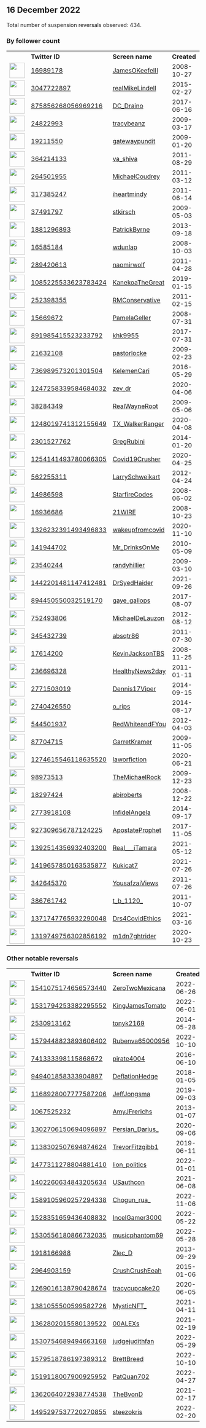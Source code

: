 
## 16 December 2022
Total number of suspension reversals observed: 434.

### By follower count
<table><tr><th></th><th align="left">Twitter ID</th><th align="left">Screen name</th>
<th align="left">Created</th><th align="left">Status</th><th align="left">Suspended</th><th align="left">Followers</th>
<tr><td><a href="https://pbs.twimg.com/profile_images/1303410639264772099/ie5JieKC_normal.jpg"><img src="https://pbs.twimg.com/profile_images/1303410639264772099/ie5JieKC_normal.jpg" width="40px" height="40px" align="center"/></a></td><td><a href="https://twitter.com/intent/user?user_id=16989178">16989178</a></td><td><a href="https://twitter.com/JamesOKeefeIII">JamesOKeefeIII</a></td><td>2008-10-27</td><td align="center"></td><td></td><td>1070343</td></tr>
<tr><td><a href="https://pbs.twimg.com/profile_images/855439170063536129/24_RnYSe_normal.jpg"><img src="https://pbs.twimg.com/profile_images/855439170063536129/24_RnYSe_normal.jpg" width="40px" height="40px" align="center"/></a></td><td><a href="https://twitter.com/intent/user?user_id=3047722897">3047722897</a></td><td><a href="https://twitter.com/realMikeLindell">realMikeLindell</a></td><td>2015-02-27</td><td align="center">✔️</td><td></td><td>620005</td></tr>
<tr><td><a href="https://pbs.twimg.com/profile_images/1605984002522890244/FcXf_Nvp_normal.jpg"><img src="https://pbs.twimg.com/profile_images/1605984002522890244/FcXf_Nvp_normal.jpg" width="40px" height="40px" align="center"/></a></td><td><a href="https://twitter.com/intent/user?user_id=875856268056969216">875856268056969216</a></td><td><a href="https://twitter.com/DC_Draino">DC_Draino</a></td><td>2017-06-16</td><td align="center"></td><td></td><td>510158</td></tr>
<tr><td><a href="https://pbs.twimg.com/profile_images/1191531022703312896/MuXU4F9a_normal.jpg"><img src="https://pbs.twimg.com/profile_images/1191531022703312896/MuXU4F9a_normal.jpg" width="40px" height="40px" align="center"/></a></td><td><a href="https://twitter.com/intent/user?user_id=24822993">24822993</a></td><td><a href="https://twitter.com/tracybeanz">tracybeanz</a></td><td>2009-03-17</td><td align="center"></td><td>2022-12-16</td><td>467493</td></tr>
<tr><td><a href="https://pbs.twimg.com/profile_images/1604127647390392323/1CdvBvRK_normal.jpg"><img src="https://pbs.twimg.com/profile_images/1604127647390392323/1CdvBvRK_normal.jpg" width="40px" height="40px" align="center"/></a></td><td><a href="https://twitter.com/intent/user?user_id=19211550">19211550</a></td><td><a href="https://twitter.com/gatewaypundit">gatewaypundit</a></td><td>2009-01-20</td><td align="center">✔️</td><td></td><td>439531</td></tr>
<tr><td><a href="https://pbs.twimg.com/profile_images/1152766391805763584/dvvPaK2N_normal.jpg"><img src="https://pbs.twimg.com/profile_images/1152766391805763584/dvvPaK2N_normal.jpg" width="40px" height="40px" align="center"/></a></td><td><a href="https://twitter.com/intent/user?user_id=364214133">364214133</a></td><td><a href="https://twitter.com/va_shiva">va_shiva</a></td><td>2011-08-29</td><td align="center">✔️</td><td></td><td>325349</td></tr>
<tr><td><a href="https://pbs.twimg.com/profile_images/1612573412861399068/8sNTqbiL_normal.jpg"><img src="https://pbs.twimg.com/profile_images/1612573412861399068/8sNTqbiL_normal.jpg" width="40px" height="40px" align="center"/></a></td><td><a href="https://twitter.com/intent/user?user_id=264501955">264501955</a></td><td><a href="https://twitter.com/MichaelCoudrey">MichaelCoudrey</a></td><td>2011-03-12</td><td align="center">✔️</td><td></td><td>260360</td></tr>
<tr><td><a href="https://pbs.twimg.com/profile_images/1267270775385423872/Co_y6GOc_normal.jpg"><img src="https://pbs.twimg.com/profile_images/1267270775385423872/Co_y6GOc_normal.jpg" width="40px" height="40px" align="center"/></a></td><td><a href="https://twitter.com/intent/user?user_id=317385247">317385247</a></td><td><a href="https://twitter.com/iheartmindy">iheartmindy</a></td><td>2011-06-14</td><td align="center">✔️</td><td></td><td>256867</td></tr>
<tr><td><a href="https://pbs.twimg.com/profile_images/199472043/kirsch_normal.jpg"><img src="https://pbs.twimg.com/profile_images/199472043/kirsch_normal.jpg" width="40px" height="40px" align="center"/></a></td><td><a href="https://twitter.com/intent/user?user_id=37491797">37491797</a></td><td><a href="https://twitter.com/stkirsch">stkirsch</a></td><td>2009-05-03</td><td align="center"></td><td>2022-02-13</td><td>238375</td></tr>
<tr><td><a href="https://pbs.twimg.com/profile_images/378800000572625416/6cd40c135395d778cc81b79c46c69b32_normal.jpeg"><img src="https://pbs.twimg.com/profile_images/378800000572625416/6cd40c135395d778cc81b79c46c69b32_normal.jpeg" width="40px" height="40px" align="center"/></a></td><td><a href="https://twitter.com/intent/user?user_id=1881296893">1881296893</a></td><td><a href="https://twitter.com/PatrickByrne">PatrickByrne</a></td><td>2013-09-18</td><td align="center"></td><td></td><td>233516</td></tr>
<tr><td><a href="https://pbs.twimg.com/profile_images/640587218000568320/wQtpRikN_normal.jpg"><img src="https://pbs.twimg.com/profile_images/640587218000568320/wQtpRikN_normal.jpg" width="40px" height="40px" align="center"/></a></td><td><a href="https://twitter.com/intent/user?user_id=16585184">16585184</a></td><td><a href="https://twitter.com/wdunlap">wdunlap</a></td><td>2008-10-03</td><td align="center"></td><td></td><td>211684</td></tr>
<tr><td><a href="https://pbs.twimg.com/profile_images/1287776084998656000/y_enIbeq_normal.jpg"><img src="https://pbs.twimg.com/profile_images/1287776084998656000/y_enIbeq_normal.jpg" width="40px" height="40px" align="center"/></a></td><td><a href="https://twitter.com/intent/user?user_id=289420613">289420613</a></td><td><a href="https://twitter.com/naomirwolf">naomirwolf</a></td><td>2011-04-28</td><td align="center">✔️</td><td></td><td>202096</td></tr>
<tr><td><a href="https://pbs.twimg.com/profile_images/1612188077333835776/qxjhM55m_normal.jpg"><img src="https://pbs.twimg.com/profile_images/1612188077333835776/qxjhM55m_normal.jpg" width="40px" height="40px" align="center"/></a></td><td><a href="https://twitter.com/intent/user?user_id=1085225533623783424">1085225533623783424</a></td><td><a href="https://twitter.com/KanekoaTheGreat">KanekoaTheGreat</a></td><td>2019-01-15</td><td align="center"></td><td></td><td>186049</td></tr>
<tr><td><a href="https://pbs.twimg.com/profile_images/1603858008135589900/AwTB85-X_normal.jpg"><img src="https://pbs.twimg.com/profile_images/1603858008135589900/AwTB85-X_normal.jpg" width="40px" height="40px" align="center"/></a></td><td><a href="https://twitter.com/intent/user?user_id=252398355">252398355</a></td><td><a href="https://twitter.com/RMConservative">RMConservative</a></td><td>2011-02-15</td><td align="center">✔️</td><td>2022-07-03</td><td>181508</td></tr>
<tr><td><a href="https://pbs.twimg.com/profile_images/1335707607668039681/jLBsBlqp_normal.jpg"><img src="https://pbs.twimg.com/profile_images/1335707607668039681/jLBsBlqp_normal.jpg" width="40px" height="40px" align="center"/></a></td><td><a href="https://twitter.com/intent/user?user_id=15669672">15669672</a></td><td><a href="https://twitter.com/PamelaGeller">PamelaGeller</a></td><td>2008-07-31</td><td align="center">✔️</td><td></td><td>175260</td></tr>
<tr><td><a href="https://pbs.twimg.com/profile_images/1370434018630643713/CBlDQ265_normal.jpg"><img src="https://pbs.twimg.com/profile_images/1370434018630643713/CBlDQ265_normal.jpg" width="40px" height="40px" align="center"/></a></td><td><a href="https://twitter.com/intent/user?user_id=891985415523233792">891985415523233792</a></td><td><a href="https://twitter.com/khk9955">khk9955</a></td><td>2017-07-31</td><td align="center"></td><td>2022-12-09</td><td>157717</td></tr>
<tr><td><a href="https://pbs.twimg.com/profile_images/1608695357797531649/z0g4Z1FK_normal.jpg"><img src="https://pbs.twimg.com/profile_images/1608695357797531649/z0g4Z1FK_normal.jpg" width="40px" height="40px" align="center"/></a></td><td><a href="https://twitter.com/intent/user?user_id=21632108">21632108</a></td><td><a href="https://twitter.com/pastorlocke">pastorlocke</a></td><td>2009-02-23</td><td align="center">✔️</td><td></td><td>137750</td></tr>
<tr><td><a href="https://pbs.twimg.com/profile_images/1604153149765390338/PeUYpnkE_normal.jpg"><img src="https://pbs.twimg.com/profile_images/1604153149765390338/PeUYpnkE_normal.jpg" width="40px" height="40px" align="center"/></a></td><td><a href="https://twitter.com/intent/user?user_id=736989573201301504">736989573201301504</a></td><td><a href="https://twitter.com/KelemenCari">KelemenCari</a></td><td>2016-05-29</td><td align="center"></td><td></td><td>125472</td></tr>
<tr><td><a href="https://pbs.twimg.com/profile_images/1273806895560773632/shKS5OsE_normal.jpg"><img src="https://pbs.twimg.com/profile_images/1273806895560773632/shKS5OsE_normal.jpg" width="40px" height="40px" align="center"/></a></td><td><a href="https://twitter.com/intent/user?user_id=1247258339584684032">1247258339584684032</a></td><td><a href="https://twitter.com/zev_dr">zev_dr</a></td><td>2020-04-06</td><td align="center"></td><td></td><td>116336</td></tr>
<tr><td><a href="https://pbs.twimg.com/profile_images/683535584707518464/pOxaE23a_normal.jpg"><img src="https://pbs.twimg.com/profile_images/683535584707518464/pOxaE23a_normal.jpg" width="40px" height="40px" align="center"/></a></td><td><a href="https://twitter.com/intent/user?user_id=38284349">38284349</a></td><td><a href="https://twitter.com/RealWayneRoot">RealWayneRoot</a></td><td>2009-05-06</td><td align="center"></td><td></td><td>113231</td></tr>
<tr><td><a href="https://pbs.twimg.com/profile_images/1353441518334443520/1RTRJlU-_normal.jpg"><img src="https://pbs.twimg.com/profile_images/1353441518334443520/1RTRJlU-_normal.jpg" width="40px" height="40px" align="center"/></a></td><td><a href="https://twitter.com/intent/user?user_id=1248019741312155649">1248019741312155649</a></td><td><a href="https://twitter.com/TX_WalkerRanger">TX_WalkerRanger</a></td><td>2020-04-08</td><td align="center"></td><td></td><td>109025</td></tr>
<tr><td><a href="https://pbs.twimg.com/profile_images/1611113157820403712/e3Hy_yck_normal.png"><img src="https://pbs.twimg.com/profile_images/1611113157820403712/e3Hy_yck_normal.png" width="40px" height="40px" align="center"/></a></td><td><a href="https://twitter.com/intent/user?user_id=2301527762">2301527762</a></td><td><a href="https://twitter.com/GregRubini">GregRubini</a></td><td>2014-01-20</td><td align="center"></td><td></td><td>107819</td></tr>
<tr><td><a href="https://pbs.twimg.com/profile_images/1352174641331187713/fUgcRPnd_normal.jpg"><img src="https://pbs.twimg.com/profile_images/1352174641331187713/fUgcRPnd_normal.jpg" width="40px" height="40px" align="center"/></a></td><td><a href="https://twitter.com/intent/user?user_id=1254141493780066305">1254141493780066305</a></td><td><a href="https://twitter.com/Covid19Crusher">Covid19Crusher</a></td><td>2020-04-25</td><td align="center"></td><td>2022-02-13</td><td>93704</td></tr>
<tr><td><a href="https://pbs.twimg.com/profile_images/1352066867838414850/2bv_aTro_normal.jpg"><img src="https://pbs.twimg.com/profile_images/1352066867838414850/2bv_aTro_normal.jpg" width="40px" height="40px" align="center"/></a></td><td><a href="https://twitter.com/intent/user?user_id=562255311">562255311</a></td><td><a href="https://twitter.com/LarrySchweikart">LarrySchweikart</a></td><td>2012-04-24</td><td align="center"></td><td></td><td>91982</td></tr>
<tr><td><a href="https://pbs.twimg.com/profile_images/1615728441424240653/jPszdUXL_normal.jpg"><img src="https://pbs.twimg.com/profile_images/1615728441424240653/jPszdUXL_normal.jpg" width="40px" height="40px" align="center"/></a></td><td><a href="https://twitter.com/intent/user?user_id=14986598">14986598</a></td><td><a href="https://twitter.com/StarfireCodes">StarfireCodes</a></td><td>2008-06-02</td><td align="center"></td><td></td><td>89836</td></tr>
<tr><td><a href="https://pbs.twimg.com/profile_images/1432624600798662659/qJJundtM_normal.jpg"><img src="https://pbs.twimg.com/profile_images/1432624600798662659/qJJundtM_normal.jpg" width="40px" height="40px" align="center"/></a></td><td><a href="https://twitter.com/intent/user?user_id=16936686">16936686</a></td><td><a href="https://twitter.com/21WIRE">21WIRE</a></td><td>2008-10-23</td><td align="center">✔️</td><td></td><td>87119</td></tr>
<tr><td><a href="https://pbs.twimg.com/profile_images/1605024938057940993/QF7WyWYX_normal.jpg"><img src="https://pbs.twimg.com/profile_images/1605024938057940993/QF7WyWYX_normal.jpg" width="40px" height="40px" align="center"/></a></td><td><a href="https://twitter.com/intent/user?user_id=1326232391493496833">1326232391493496833</a></td><td><a href="https://twitter.com/wakeupfromcovid">wakeupfromcovid</a></td><td>2020-11-10</td><td align="center"></td><td></td><td>86269</td></tr>
<tr><td><a href="https://pbs.twimg.com/profile_images/1134420203381481473/uGpKts0D_normal.jpg"><img src="https://pbs.twimg.com/profile_images/1134420203381481473/uGpKts0D_normal.jpg" width="40px" height="40px" align="center"/></a></td><td><a href="https://twitter.com/intent/user?user_id=141944702">141944702</a></td><td><a href="https://twitter.com/Mr_DrinksOnMe">Mr_DrinksOnMe</a></td><td>2010-05-09</td><td align="center"></td><td></td><td>70191</td></tr>
<tr><td><a href="https://pbs.twimg.com/profile_images/1317203016160772103/Ydufo-3s_normal.jpg"><img src="https://pbs.twimg.com/profile_images/1317203016160772103/Ydufo-3s_normal.jpg" width="40px" height="40px" align="center"/></a></td><td><a href="https://twitter.com/intent/user?user_id=23540244">23540244</a></td><td><a href="https://twitter.com/randyhillier">randyhillier</a></td><td>2009-03-10</td><td align="center">✔️</td><td>2022-03-09</td><td>66785</td></tr>
<tr><td><a href="https://pbs.twimg.com/profile_images/1604013834875928578/I5gj2-kv_normal.jpg"><img src="https://pbs.twimg.com/profile_images/1604013834875928578/I5gj2-kv_normal.jpg" width="40px" height="40px" align="center"/></a></td><td><a href="https://twitter.com/intent/user?user_id=1442201481147412481">1442201481147412481</a></td><td><a href="https://twitter.com/DrSyedHaider">DrSyedHaider</a></td><td>2021-09-26</td><td align="center"></td><td></td><td>65465</td></tr>
<tr><td><a href="https://pbs.twimg.com/profile_images/1322966844161069056/pYRP5dxd_normal.jpg"><img src="https://pbs.twimg.com/profile_images/1322966844161069056/pYRP5dxd_normal.jpg" width="40px" height="40px" align="center"/></a></td><td><a href="https://twitter.com/intent/user?user_id=894450550032519170">894450550032519170</a></td><td><a href="https://twitter.com/gaye_gallops">gaye_gallops</a></td><td>2017-08-07</td><td align="center"></td><td></td><td>64342</td></tr>
<tr><td><a href="https://pbs.twimg.com/profile_images/1606830941552640000/GCYy0rc3_normal.jpg"><img src="https://pbs.twimg.com/profile_images/1606830941552640000/GCYy0rc3_normal.jpg" width="40px" height="40px" align="center"/></a></td><td><a href="https://twitter.com/intent/user?user_id=752493806">752493806</a></td><td><a href="https://twitter.com/MichaelDeLauzon">MichaelDeLauzon</a></td><td>2012-08-12</td><td align="center"></td><td>2022-04-14</td><td>61184</td></tr>
<tr><td><a href="https://pbs.twimg.com/profile_images/1605833842484551685/3QpW_u1O_normal.jpg"><img src="https://pbs.twimg.com/profile_images/1605833842484551685/3QpW_u1O_normal.jpg" width="40px" height="40px" align="center"/></a></td><td><a href="https://twitter.com/intent/user?user_id=345432739">345432739</a></td><td><a href="https://twitter.com/absqtr86">absqtr86</a></td><td>2011-07-30</td><td align="center"></td><td>2022-11-13</td><td>60263</td></tr>
<tr><td><a href="https://pbs.twimg.com/profile_images/812671464109326337/ScqkChS0_normal.jpg"><img src="https://pbs.twimg.com/profile_images/812671464109326337/ScqkChS0_normal.jpg" width="40px" height="40px" align="center"/></a></td><td><a href="https://twitter.com/intent/user?user_id=17614200">17614200</a></td><td><a href="https://twitter.com/KevinJacksonTBS">KevinJacksonTBS</a></td><td>2008-11-25</td><td align="center"></td><td></td><td>55830</td></tr>
<tr><td><a href="https://pbs.twimg.com/profile_images/511984651972276224/hJYNVtnP_normal.png"><img src="https://pbs.twimg.com/profile_images/511984651972276224/hJYNVtnP_normal.png" width="40px" height="40px" align="center"/></a></td><td><a href="https://twitter.com/intent/user?user_id=236696328">236696328</a></td><td><a href="https://twitter.com/HealthyNews2day">HealthyNews2day</a></td><td>2011-01-11</td><td align="center"></td><td></td><td>53389</td></tr>
<tr><td><a href="https://pbs.twimg.com/profile_images/1611591342781771777/TQREO6iL_normal.jpg"><img src="https://pbs.twimg.com/profile_images/1611591342781771777/TQREO6iL_normal.jpg" width="40px" height="40px" align="center"/></a></td><td><a href="https://twitter.com/intent/user?user_id=2771503019">2771503019</a></td><td><a href="https://twitter.com/Dennis17Viper">Dennis17Viper</a></td><td>2014-09-15</td><td align="center"></td><td></td><td>53265</td></tr>
<tr><td><a href="https://pbs.twimg.com/profile_images/1339475300250316802/1FAC5bCw_normal.jpg"><img src="https://pbs.twimg.com/profile_images/1339475300250316802/1FAC5bCw_normal.jpg" width="40px" height="40px" align="center"/></a></td><td><a href="https://twitter.com/intent/user?user_id=2740426550">2740426550</a></td><td><a href="https://twitter.com/o_rips">o_rips</a></td><td>2014-08-17</td><td align="center"></td><td></td><td>53086</td></tr>
<tr><td><a href="https://pbs.twimg.com/profile_images/972185483903164416/pGLXjohp_normal.jpg"><img src="https://pbs.twimg.com/profile_images/972185483903164416/pGLXjohp_normal.jpg" width="40px" height="40px" align="center"/></a></td><td><a href="https://twitter.com/intent/user?user_id=544501937">544501937</a></td><td><a href="https://twitter.com/RedWhiteandFYou">RedWhiteandFYou</a></td><td>2012-04-03</td><td align="center"></td><td></td><td>52577</td></tr>
<tr><td><a href="https://pbs.twimg.com/profile_images/1494501034768617476/BtBRmo8T_normal.jpg"><img src="https://pbs.twimg.com/profile_images/1494501034768617476/BtBRmo8T_normal.jpg" width="40px" height="40px" align="center"/></a></td><td><a href="https://twitter.com/intent/user?user_id=87704715">87704715</a></td><td><a href="https://twitter.com/GarretKramer">GarretKramer</a></td><td>2009-11-05</td><td align="center">✔️</td><td>2022-09-06</td><td>49398</td></tr>
<tr><td><a href="https://pbs.twimg.com/profile_images/1454930308260843524/sTVokvVK_normal.jpg"><img src="https://pbs.twimg.com/profile_images/1454930308260843524/sTVokvVK_normal.jpg" width="40px" height="40px" align="center"/></a></td><td><a href="https://twitter.com/intent/user?user_id=1274615546118635520">1274615546118635520</a></td><td><a href="https://twitter.com/laworfiction">laworfiction</a></td><td>2020-06-21</td><td align="center"></td><td>2022-11-10</td><td>48912</td></tr>
<tr><td><a href="https://pbs.twimg.com/profile_images/1112013016952946688/qcBhSMvI_normal.jpg"><img src="https://pbs.twimg.com/profile_images/1112013016952946688/qcBhSMvI_normal.jpg" width="40px" height="40px" align="center"/></a></td><td><a href="https://twitter.com/intent/user?user_id=98973513">98973513</a></td><td><a href="https://twitter.com/TheMichaelRock">TheMichaelRock</a></td><td>2009-12-23</td><td align="center"></td><td></td><td>48034</td></tr>
<tr><td><a href="https://pbs.twimg.com/profile_images/1611130190746292224/db1DkGwR_normal.jpg"><img src="https://pbs.twimg.com/profile_images/1611130190746292224/db1DkGwR_normal.jpg" width="40px" height="40px" align="center"/></a></td><td><a href="https://twitter.com/intent/user?user_id=18297424">18297424</a></td><td><a href="https://twitter.com/abiroberts">abiroberts</a></td><td>2008-12-22</td><td align="center">✔️</td><td>2022-05-19</td><td>47742</td></tr>
<tr><td><a href="https://pbs.twimg.com/profile_images/1329994457505296389/oTVjQQ62_normal.jpg"><img src="https://pbs.twimg.com/profile_images/1329994457505296389/oTVjQQ62_normal.jpg" width="40px" height="40px" align="center"/></a></td><td><a href="https://twitter.com/intent/user?user_id=2773918108">2773918108</a></td><td><a href="https://twitter.com/InfidelAngela">InfidelAngela</a></td><td>2014-09-17</td><td align="center"></td><td></td><td>46221</td></tr>
<tr><td><a href="https://pbs.twimg.com/profile_images/1487941301035229186/ox2YUZcV_normal.jpg"><img src="https://pbs.twimg.com/profile_images/1487941301035229186/ox2YUZcV_normal.jpg" width="40px" height="40px" align="center"/></a></td><td><a href="https://twitter.com/intent/user?user_id=927309656787124225">927309656787124225</a></td><td><a href="https://twitter.com/ApostateProphet">ApostateProphet</a></td><td>2017-11-05</td><td align="center"></td><td>2022-06-12</td><td>45811</td></tr>
<tr><td><a href="https://pbs.twimg.com/profile_images/1438195917753098244/KIcIAmX7_normal.jpg"><img src="https://pbs.twimg.com/profile_images/1438195917753098244/KIcIAmX7_normal.jpg" width="40px" height="40px" align="center"/></a></td><td><a href="https://twitter.com/intent/user?user_id=1392514356932403200">1392514356932403200</a></td><td><a href="https://twitter.com/Real___iTamara">Real___iTamara</a></td><td>2021-05-12</td><td align="center"></td><td></td><td>43296</td></tr>
<tr><td><a href="https://pbs.twimg.com/profile_images/1469967351877677060/K6TzAAKY_normal.jpg"><img src="https://pbs.twimg.com/profile_images/1469967351877677060/K6TzAAKY_normal.jpg" width="40px" height="40px" align="center"/></a></td><td><a href="https://twitter.com/intent/user?user_id=1419657850163535877">1419657850163535877</a></td><td><a href="https://twitter.com/Kukicat7">Kukicat7</a></td><td>2021-07-26</td><td align="center"></td><td></td><td>39035</td></tr>
<tr><td><a href="https://pbs.twimg.com/profile_images/1176798187308429313/v7vN2pe1_normal.jpg"><img src="https://pbs.twimg.com/profile_images/1176798187308429313/v7vN2pe1_normal.jpg" width="40px" height="40px" align="center"/></a></td><td><a href="https://twitter.com/intent/user?user_id=342645370">342645370</a></td><td><a href="https://twitter.com/YousafzaiViews">YousafzaiViews</a></td><td>2011-07-26</td><td align="center"></td><td>2022-10-15</td><td>38602</td></tr>
<tr><td><a href="https://pbs.twimg.com/profile_images/1549977359415009283/msiJPX1-_normal.jpg"><img src="https://pbs.twimg.com/profile_images/1549977359415009283/msiJPX1-_normal.jpg" width="40px" height="40px" align="center"/></a></td><td><a href="https://twitter.com/intent/user?user_id=386761742">386761742</a></td><td><a href="https://twitter.com/t_b_1120_">t_b_1120_</a></td><td>2011-10-07</td><td align="center"></td><td>2022-12-14</td><td>37796</td></tr>
<tr><td><a href="https://pbs.twimg.com/profile_images/1371757146082263040/Vace43gn_normal.jpg"><img src="https://pbs.twimg.com/profile_images/1371757146082263040/Vace43gn_normal.jpg" width="40px" height="40px" align="center"/></a></td><td><a href="https://twitter.com/intent/user?user_id=1371747765932290048">1371747765932290048</a></td><td><a href="https://twitter.com/Drs4CovidEthics">Drs4CovidEthics</a></td><td>2021-03-16</td><td align="center"></td><td></td><td>35232</td></tr>
<tr><td><a href="https://pbs.twimg.com/profile_images/1321451970402504704/sqV1P39w_normal.jpg"><img src="https://pbs.twimg.com/profile_images/1321451970402504704/sqV1P39w_normal.jpg" width="40px" height="40px" align="center"/></a></td><td><a href="https://twitter.com/intent/user?user_id=1319749756302856192">1319749756302856192</a></td><td><a href="https://twitter.com/m1dn7ghtrider">m1dn7ghtrider</a></td><td>2020-10-23</td><td align="center"></td><td></td><td>32784</td></tr>
</table>

### Other notable reversals
<table><tr><th></th><th align="left">Twitter ID</th><th align="left">Screen name</th>
<th align="left">Created</th><th align="left">Status</th><th align="left">Suspended</th><th align="left">Followers</th>
<tr><td><a href="https://pbs.twimg.com/profile_images/1609969976450121728/_TYoJyh9_normal.jpg"><img src="https://pbs.twimg.com/profile_images/1609969976450121728/_TYoJyh9_normal.jpg" width="40px" height="40px" align="center"/></a></td><td><a href="https://twitter.com/intent/user?user_id=1541075174656573440">1541075174656573440</a></td><td><a href="https://twitter.com/ZeroTwoMexicana">ZeroTwoMexicana</a></td><td>2022-06-26</td><td align="center">🚫</td><td>2022-10-24</td><td>15729</td></tr>
<tr><td><a href="https://pbs.twimg.com/profile_images/1555009410711404544/6BxJ0AGD_normal.jpg"><img src="https://pbs.twimg.com/profile_images/1555009410711404544/6BxJ0AGD_normal.jpg" width="40px" height="40px" align="center"/></a></td><td><a href="https://twitter.com/intent/user?user_id=1531794253382295552">1531794253382295552</a></td><td><a href="https://twitter.com/KingJamesTomato">KingJamesTomato</a></td><td>2022-06-01</td><td align="center">👋</td><td>2022-12-12</td><td>1125</td></tr>
<tr><td><a href="https://pbs.twimg.com/profile_images/471770889986383872/dzd77EnF_normal.jpeg"><img src="https://pbs.twimg.com/profile_images/471770889986383872/dzd77EnF_normal.jpeg" width="40px" height="40px" align="center"/></a></td><td><a href="https://twitter.com/intent/user?user_id=2530913162">2530913162</a></td><td><a href="https://twitter.com/tonyk2169">tonyk2169</a></td><td>2014-05-28</td><td align="center"></td><td>2022-11-03</td><td>9342</td></tr>
<tr><td><a href="https://pbs.twimg.com/profile_images/1579910848331583489/B6uPUU1f_normal.jpg"><img src="https://pbs.twimg.com/profile_images/1579910848331583489/B6uPUU1f_normal.jpg" width="40px" height="40px" align="center"/></a></td><td><a href="https://twitter.com/intent/user?user_id=1579448823893606402">1579448823893606402</a></td><td><a href="https://twitter.com/Rubenva65000956">Rubenva65000956</a></td><td>2022-10-10</td><td align="center"></td><td>2022-11-29</td><td>1384</td></tr>
<tr><td><a href="https://abs.twimg.com/sticky/default_profile_images/default_profile_normal.png"><img src="https://abs.twimg.com/sticky/default_profile_images/default_profile_normal.png" width="40px" height="40px" align="center"/></a></td><td><a href="https://twitter.com/intent/user?user_id=741333398115868672">741333398115868672</a></td><td><a href="https://twitter.com/pirate4004">pirate4004</a></td><td>2016-06-10</td><td align="center"></td><td>2022-12-16</td><td>1164</td></tr>
<tr><td><a href="https://pbs.twimg.com/profile_images/1545826848529072128/4CRYq-60_normal.jpg"><img src="https://pbs.twimg.com/profile_images/1545826848529072128/4CRYq-60_normal.jpg" width="40px" height="40px" align="center"/></a></td><td><a href="https://twitter.com/intent/user?user_id=949401858333904897">949401858333904897</a></td><td><a href="https://twitter.com/DeflationHedge">DeflationHedge</a></td><td>2018-01-05</td><td align="center">🚫</td><td>2022-12-13</td><td>308</td></tr>
<tr><td><a href="https://pbs.twimg.com/profile_images/1234813766337990656/GrLwGhrs_normal.jpg"><img src="https://pbs.twimg.com/profile_images/1234813766337990656/GrLwGhrs_normal.jpg" width="40px" height="40px" align="center"/></a></td><td><a href="https://twitter.com/intent/user?user_id=1168928007777587206">1168928007777587206</a></td><td><a href="https://twitter.com/JeffJongsma">JeffJongsma</a></td><td>2019-09-03</td><td align="center"></td><td>2022-12-10</td><td>244</td></tr>
<tr><td><a href="https://pbs.twimg.com/profile_images/851266033650245632/t1HOncrj_normal.jpg"><img src="https://pbs.twimg.com/profile_images/851266033650245632/t1HOncrj_normal.jpg" width="40px" height="40px" align="center"/></a></td><td><a href="https://twitter.com/intent/user?user_id=1067525232">1067525232</a></td><td><a href="https://twitter.com/AmyJFrerichs">AmyJFrerichs</a></td><td>2013-01-07</td><td align="center">🔒</td><td>2022-12-14</td><td>35</td></tr>
<tr><td><a href="https://pbs.twimg.com/profile_images/1417627232596602881/nZynIt4t_normal.jpg"><img src="https://pbs.twimg.com/profile_images/1417627232596602881/nZynIt4t_normal.jpg" width="40px" height="40px" align="center"/></a></td><td><a href="https://twitter.com/intent/user?user_id=1302706150694096897">1302706150694096897</a></td><td><a href="https://twitter.com/Persian_Darius_">Persian_Darius_</a></td><td>2020-09-06</td><td align="center"></td><td>2022-12-12</td><td>1297</td></tr>
<tr><td><a href="https://pbs.twimg.com/profile_images/1611478378598617099/KX5k5ktX_normal.jpg"><img src="https://pbs.twimg.com/profile_images/1611478378598617099/KX5k5ktX_normal.jpg" width="40px" height="40px" align="center"/></a></td><td><a href="https://twitter.com/intent/user?user_id=1138302507694874624">1138302507694874624</a></td><td><a href="https://twitter.com/TrevorFitzgibb1">TrevorFitzgibb1</a></td><td>2019-06-11</td><td align="center"></td><td>2022-12-15</td><td>6089</td></tr>
<tr><td><a href="https://pbs.twimg.com/profile_images/1562214198049796099/0rlu4t-O_normal.jpg"><img src="https://pbs.twimg.com/profile_images/1562214198049796099/0rlu4t-O_normal.jpg" width="40px" height="40px" align="center"/></a></td><td><a href="https://twitter.com/intent/user?user_id=1477311278804881410">1477311278804881410</a></td><td><a href="https://twitter.com/lion_politics">lion_politics</a></td><td>2022-01-01</td><td align="center"></td><td>2022-10-30</td><td>12735</td></tr>
<tr><td><a href="https://pbs.twimg.com/profile_images/1574485543081033728/Aqa9sIRx_normal.jpg"><img src="https://pbs.twimg.com/profile_images/1574485543081033728/Aqa9sIRx_normal.jpg" width="40px" height="40px" align="center"/></a></td><td><a href="https://twitter.com/intent/user?user_id=1402260634843205634">1402260634843205634</a></td><td><a href="https://twitter.com/USauthcon">USauthcon</a></td><td>2021-06-08</td><td align="center">🚫</td><td>2022-12-13</td><td>341</td></tr>
<tr><td><a href="https://pbs.twimg.com/profile_images/1589106224901013506/E15cR8If_normal.jpg"><img src="https://pbs.twimg.com/profile_images/1589106224901013506/E15cR8If_normal.jpg" width="40px" height="40px" align="center"/></a></td><td><a href="https://twitter.com/intent/user?user_id=1589105960257294338">1589105960257294338</a></td><td><a href="https://twitter.com/Chogun_rua_">Chogun_rua_</a></td><td>2022-11-06</td><td align="center">🚫</td><td>2022-12-06</td><td>48</td></tr>
<tr><td><a href="https://pbs.twimg.com/profile_images/1535827667500806144/bk45veTT_normal.png"><img src="https://pbs.twimg.com/profile_images/1535827667500806144/bk45veTT_normal.png" width="40px" height="40px" align="center"/></a></td><td><a href="https://twitter.com/intent/user?user_id=1528351659436408832">1528351659436408832</a></td><td><a href="https://twitter.com/IncelGamer3000">IncelGamer3000</a></td><td>2022-05-22</td><td align="center"></td><td>2022-11-14</td><td>526</td></tr>
<tr><td><a href="https://pbs.twimg.com/profile_images/1608786307861340161/Q8VgZkbo_normal.jpg"><img src="https://pbs.twimg.com/profile_images/1608786307861340161/Q8VgZkbo_normal.jpg" width="40px" height="40px" align="center"/></a></td><td><a href="https://twitter.com/intent/user?user_id=1530556180866732035">1530556180866732035</a></td><td><a href="https://twitter.com/musicphantom69">musicphantom69</a></td><td>2022-05-28</td><td align="center"></td><td>2022-12-05</td><td>955</td></tr>
<tr><td><a href="https://pbs.twimg.com/profile_images/1599469624365654022/VTFNiKZu_normal.jpg"><img src="https://pbs.twimg.com/profile_images/1599469624365654022/VTFNiKZu_normal.jpg" width="40px" height="40px" align="center"/></a></td><td><a href="https://twitter.com/intent/user?user_id=1918166988">1918166988</a></td><td><a href="https://twitter.com/Zlec_D">Zlec_D</a></td><td>2013-09-29</td><td align="center"></td><td>2022-12-14</td><td>289</td></tr>
<tr><td><a href="https://pbs.twimg.com/profile_images/552570154643501056/xSsStC7T_normal.jpeg"><img src="https://pbs.twimg.com/profile_images/552570154643501056/xSsStC7T_normal.jpeg" width="40px" height="40px" align="center"/></a></td><td><a href="https://twitter.com/intent/user?user_id=2964903159">2964903159</a></td><td><a href="https://twitter.com/CrushCrushEeah">CrushCrushEeah</a></td><td>2015-01-06</td><td align="center"></td><td>2022-11-29</td><td>159</td></tr>
<tr><td><a href="https://pbs.twimg.com/profile_images/1617360988260519936/zjnBvMPZ_normal.jpg"><img src="https://pbs.twimg.com/profile_images/1617360988260519936/zjnBvMPZ_normal.jpg" width="40px" height="40px" align="center"/></a></td><td><a href="https://twitter.com/intent/user?user_id=1269016138790428674">1269016138790428674</a></td><td><a href="https://twitter.com/tracycupcake20">tracycupcake20</a></td><td>2020-06-05</td><td align="center"></td><td>2022-11-07</td><td>25239</td></tr>
<tr><td><a href="https://pbs.twimg.com/profile_images/1532713741359362048/8jr7HOBq_normal.jpg"><img src="https://pbs.twimg.com/profile_images/1532713741359362048/8jr7HOBq_normal.jpg" width="40px" height="40px" align="center"/></a></td><td><a href="https://twitter.com/intent/user?user_id=1381055500599582726">1381055500599582726</a></td><td><a href="https://twitter.com/MysticNFT_">MysticNFT_</a></td><td>2021-04-11</td><td align="center"></td><td>2022-12-13</td><td>6290</td></tr>
<tr><td><a href="https://pbs.twimg.com/profile_images/1461852390999609346/Qwf3udff_normal.jpg"><img src="https://pbs.twimg.com/profile_images/1461852390999609346/Qwf3udff_normal.jpg" width="40px" height="40px" align="center"/></a></td><td><a href="https://twitter.com/intent/user?user_id=1362802015580139522">1362802015580139522</a></td><td><a href="https://twitter.com/00ALEXs">00ALEXs</a></td><td>2021-02-19</td><td align="center"></td><td>2022-12-05</td><td>446</td></tr>
<tr><td><a href="https://pbs.twimg.com/profile_images/1598386241732546561/qpsVIxtt_normal.jpg"><img src="https://pbs.twimg.com/profile_images/1598386241732546561/qpsVIxtt_normal.jpg" width="40px" height="40px" align="center"/></a></td><td><a href="https://twitter.com/intent/user?user_id=1530754689494663168">1530754689494663168</a></td><td><a href="https://twitter.com/judgejudithfan">judgejudithfan</a></td><td>2022-05-29</td><td align="center"></td><td>2022-12-12</td><td>42</td></tr>
<tr><td><a href="https://pbs.twimg.com/profile_images/1596191748291588096/nmCILvPE_normal.jpg"><img src="https://pbs.twimg.com/profile_images/1596191748291588096/nmCILvPE_normal.jpg" width="40px" height="40px" align="center"/></a></td><td><a href="https://twitter.com/intent/user?user_id=1579518786197389312">1579518786197389312</a></td><td><a href="https://twitter.com/BrettBreed">BrettBreed</a></td><td>2022-10-10</td><td align="center">🚫</td><td>2022-12-10</td><td>205</td></tr>
<tr><td><a href="https://pbs.twimg.com/profile_images/1519118415922753536/yGFtPRnm_normal.jpg"><img src="https://pbs.twimg.com/profile_images/1519118415922753536/yGFtPRnm_normal.jpg" width="40px" height="40px" align="center"/></a></td><td><a href="https://twitter.com/intent/user?user_id=1519118007900925952">1519118007900925952</a></td><td><a href="https://twitter.com/PatQuan702">PatQuan702</a></td><td>2022-04-27</td><td align="center"></td><td>2022-12-08</td><td>59</td></tr>
<tr><td><a href="https://pbs.twimg.com/profile_images/1521832508790394881/jcq2kEDb_normal.jpg"><img src="https://pbs.twimg.com/profile_images/1521832508790394881/jcq2kEDb_normal.jpg" width="40px" height="40px" align="center"/></a></td><td><a href="https://twitter.com/intent/user?user_id=1362064072938774538">1362064072938774538</a></td><td><a href="https://twitter.com/TheBvonD">TheBvonD</a></td><td>2021-02-17</td><td align="center"></td><td>2022-12-14</td><td>221</td></tr>
<tr><td><a href="https://pbs.twimg.com/profile_images/1605042857881980928/wzzojZbZ_normal.jpg"><img src="https://pbs.twimg.com/profile_images/1605042857881980928/wzzojZbZ_normal.jpg" width="40px" height="40px" align="center"/></a></td><td><a href="https://twitter.com/intent/user?user_id=1495297537720270855">1495297537720270855</a></td><td><a href="https://twitter.com/steezokris">steezokris</a></td><td>2022-02-20</td><td align="center">🚫</td><td>2022-12-12</td><td>56</td></tr>
</table>
